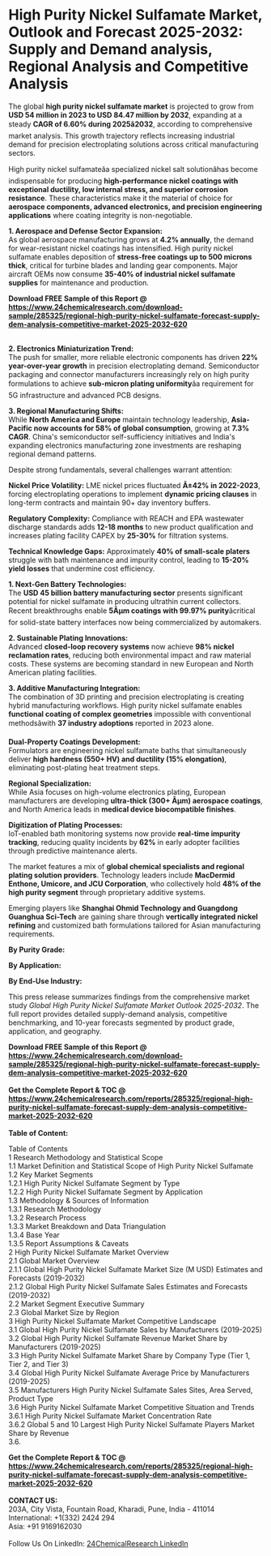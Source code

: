 <h1>High Purity Nickel Sulfamate Market, Outlook and Forecast 2025-2032: Supply and Demand analysis, Regional Analysis and Competitive Analysis</h1><p>The global <strong>high purity nickel sulfamate market</strong> is projected to grow from <strong>USD 54 million in 2023 to USD 84.47 million by 2032</strong>, expanding at a steady <strong>CAGR of 6.60% during 2025â2032</strong>, according to comprehensive market analysis. This growth trajectory reflects increasing industrial demand for precision electroplating solutions across critical manufacturing sectors.</p><p>High purity nickel sulfamateâa specialized nickel salt solutionâhas become indispensable for producing <strong>high-performance nickel coatings with exceptional ductility, low internal stress, and superior corrosion resistance</strong>. These characteristics make it the material of choice for <strong>aerospace components, advanced electronics, and precision engineering applications</strong> where coating integrity is non-negotiable.</p><p><strong>1. Aerospace and Defense Sector Expansion:</strong><br>
As global aerospace manufacturing grows at <strong>4.2% annually</strong>, the demand for wear-resistant nickel coatings has intensified. High purity nickel sulfamate enables deposition of <strong>stress-free coatings up to 500 microns thick</strong>, critical for turbine blades and landing gear components. Major aircraft OEMs now consume <strong>35-40% of industrial nickel sulfamate supplies</strong> for maintenance and production.</p><div><b>Download FREE Sample of this Report @ 
            <a href="https://www.24chemicalresearch.com/download-sample/285325/regional-high-purity-nickel-sulfamate-forecast-supply-dem-analysis-competitive-market-2025-2032-620">
            https://www.24chemicalresearch.com/download-sample/285325/regional-high-purity-nickel-sulfamate-forecast-supply-dem-analysis-competitive-market-2025-2032-620</a></b></div><br><p><strong>2. Electronics Miniaturization Trend:</strong><br>
The push for smaller, more reliable electronic components has driven <strong>22% year-over-year growth</strong> in precision electroplating demand. Semiconductor packaging and connector manufacturers increasingly rely on high purity formulations to achieve <strong>sub-micron plating uniformity</strong>âa requirement for 5G infrastructure and advanced PCB designs.</p><p><strong>3. Regional Manufacturing Shifts:</strong><br>
While <strong>North America and Europe</strong> maintain technology leadership, <strong>Asia-Pacific now accounts for 58% of global consumption</strong>, growing at <strong>7.3% CAGR</strong>. China's semiconductor self-sufficiency initiatives and India's expanding electronics manufacturing zone investments are reshaping regional demand patterns.</p><p>Despite strong fundamentals, several challenges warrant attention:</p><p><strong>Nickel Price Volatility:</strong> LME nickel prices fluctuated <strong>Â±42% in 2022-2023</strong>, forcing electroplating operations to implement <strong>dynamic pricing clauses</strong> in long-term contracts and maintain 90+ day inventory buffers.</p><p><strong>Regulatory Complexity:</strong> Compliance with REACH and EPA wastewater discharge standards adds <strong>12-18 months</strong> to new product qualification and increases plating facility CAPEX by <strong>25-30%</strong> for filtration systems.</p><p><strong>Technical Knowledge Gaps:</strong> Approximately <strong>40% of small-scale platers</strong> struggle with bath maintenance and impurity control, leading to <strong>15-20% yield losses</strong> that undermine cost efficiency.</p><p><strong>1. Next-Gen Battery Technologies:</strong><br>
The <strong>USD 45 billion battery manufacturing sector</strong> presents significant potential for nickel sulfamate in producing ultrathin current collectors. Recent breakthroughs enable <strong>5Âµm coatings with 99.97% purity</strong>âcritical for solid-state battery interfaces now being commercialized by automakers.</p><p><strong>2. Sustainable Plating Innovations:</strong><br>
Advanced <strong>closed-loop recovery systems</strong> now achieve <strong>98% nickel reclamation rates</strong>, reducing both environmental impact and raw material costs. These systems are becoming standard in new European and North American plating facilities.</p><p><strong>3. Additive Manufacturing Integration:</strong><br>
The combination of 3D printing and precision electroplating is creating hybrid manufacturing workflows. High purity nickel sulfamate enables <strong>functional coating of complex geometries</strong> impossible with conventional methodsâwith <strong>37 industry adoptions</strong> reported in 2023 alone.</p><p><strong>Dual-Property Coatings Development:</strong><br>
    Formulators are engineering nickel sulfamate baths that simultaneously deliver <strong>high hardness (550+ HV) and ductility (15% elongation)</strong>, eliminating post-plating heat treatment steps.</p><p><strong>Regional Specialization:</strong><br>
    While Asia focuses on high-volume electronics plating, European manufacturers are developing <strong>ultra-thick (300+ Âµm) aerospace coatings</strong>, and North America leads in <strong>medical device biocompatible finishes</strong>.</p><p><strong>Digitization of Plating Processes:</strong><br>
    IoT-enabled bath monitoring systems now provide <strong>real-time impurity tracking</strong>, reducing quality incidents by <strong>62%</strong> in early adopter facilities through predictive maintenance alerts.</p><p>The market features a mix of <strong>global chemical specialists and regional plating solution providers</strong>. Technology leaders include <strong>MacDermid Enthone, Umicore, and JCU Corporation</strong>, who collectively hold <strong>48% of the high purity segment</strong> through proprietary additive systems.</p><p>Emerging players like <strong>Shanghai Ohmid Technology and Guangdong Guanghua Sci-Tech</strong> are gaining share through <strong>vertically integrated nickel refining</strong> and customized bath formulations tailored for Asian manufacturing requirements.</p><p><strong>By Purity Grade:</strong></p><p><strong>By Application:</strong></p><p><strong>By End-Use Industry:</strong></p><p>This press release summarizes findings from the comprehensive market study <em>Global High Purity Nickel Sulfamate Market Outlook 2025-2032</em>. The full report provides detailed supply-demand analysis, competitive benchmarking, and 10-year forecasts segmented by product grade, application, and geography.</p><div><b>Download FREE Sample of this Report @ 
            <a href="https://www.24chemicalresearch.com/download-sample/285325/regional-high-purity-nickel-sulfamate-forecast-supply-dem-analysis-competitive-market-2025-2032-620">
            https://www.24chemicalresearch.com/download-sample/285325/regional-high-purity-nickel-sulfamate-forecast-supply-dem-analysis-competitive-market-2025-2032-620</a></b></div><br><div><b>Get the Complete Report & TOC @ 
            <a href="https://www.24chemicalresearch.com/reports/285325/regional-high-purity-nickel-sulfamate-forecast-supply-dem-analysis-competitive-market-2025-2032-620">
            https://www.24chemicalresearch.com/reports/285325/regional-high-purity-nickel-sulfamate-forecast-supply-dem-analysis-competitive-market-2025-2032-620</a></b></div><br>
            <b>Table of Content:</b><p>Table of Contents<br />
1 Research Methodology and Statistical Scope<br />
1.1 Market Definition and Statistical Scope of High Purity Nickel Sulfamate<br />
1.2 Key Market Segments<br />
1.2.1 High Purity Nickel Sulfamate Segment by Type<br />
1.2.2 High Purity Nickel Sulfamate Segment by Application<br />
1.3 Methodology & Sources of Information<br />
1.3.1 Research Methodology<br />
1.3.2 Research Process<br />
1.3.3 Market Breakdown and Data Triangulation<br />
1.3.4 Base Year<br />
1.3.5 Report Assumptions & Caveats<br />
2 High Purity Nickel Sulfamate Market Overview<br />
2.1 Global Market Overview<br />
2.1.1 Global High Purity Nickel Sulfamate Market Size (M USD) Estimates and Forecasts (2019-2032)<br />
2.1.2 Global High Purity Nickel Sulfamate Sales Estimates and Forecasts (2019-2032)<br />
2.2 Market Segment Executive Summary<br />
2.3 Global Market Size by Region<br />
3 High Purity Nickel Sulfamate Market Competitive Landscape<br />
3.1 Global High Purity Nickel Sulfamate Sales by Manufacturers (2019-2025)<br />
3.2 Global High Purity Nickel Sulfamate Revenue Market Share by Manufacturers (2019-2025)<br />
3.3 High Purity Nickel Sulfamate Market Share by Company Type (Tier 1, Tier 2, and Tier 3)<br />
3.4 Global High Purity Nickel Sulfamate Average Price by Manufacturers (2019-2025)<br />
3.5 Manufacturers High Purity Nickel Sulfamate Sales Sites, Area Served, Product Type<br />
3.6 High Purity Nickel Sulfamate Market Competitive Situation and Trends<br />
3.6.1 High Purity Nickel Sulfamate Market Concentration Rate<br />
3.6.2 Global 5 and 10 Largest High Purity Nickel Sulfamate Players Market Share by Revenue<br />
3.6.</p><div><b>Get the Complete Report & TOC @ 
            <a href="https://www.24chemicalresearch.com/reports/285325/regional-high-purity-nickel-sulfamate-forecast-supply-dem-analysis-competitive-market-2025-2032-620">
            https://www.24chemicalresearch.com/reports/285325/regional-high-purity-nickel-sulfamate-forecast-supply-dem-analysis-competitive-market-2025-2032-620</a></b></div><br><b>CONTACT US:</b><br>
            203A, City Vista, Fountain Road, Kharadi, Pune, India - 411014<br>
            International: +1(332) 2424 294<br>
            Asia: +91 9169162030 <br><br>
            Follow Us On LinkedIn: <a href="https://www.linkedin.com/company/24chemicalresearch/">24ChemicalResearch LinkedIn</a>